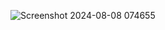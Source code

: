 
![Screenshot 2024-08-08 074655](https://github.com/user-attachments/assets/07f0c413-0a43-4145-9404-4db69200a1be)
